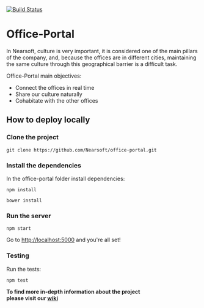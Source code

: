 [![Build Status](https://travis-ci.org/echavezNS/portal-ns.svg?branch=master)](https://travis-ci.org/echavezNS/portal-ns)

# Office-Portal

In Nearsoft, culture is very important, it is considered one of the main pillars of the company, and, because the offices are in different cities, maintaining the same culture through this geographical barrier is a difficult task.

Office-Portal main objectives:

  * Connect the offices in real time
  * Share our culture naturally
  * Cohabitate with the other offices

## How to deploy locally

### Clone the project

`git clone https://github.com/Nearsoft/office-portal.git`

### Install the dependencies

In the office-portal folder install dependencies:

`npm install`

`bower install`

### Run the server
`npm start`

Go to [http://localhost:5000](http://localhost:5000) and you're all set!



### Testing
Run the tests:  

 `npm test`  

**To find more in-depth information about the project  
please visit our [wiki](https://github.com/Nearsoft/office-portal/wiki)**
